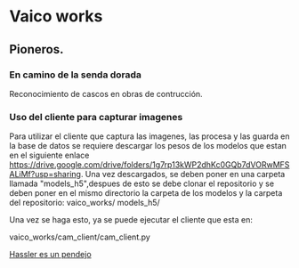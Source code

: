 # Vaico works
## Pioneros.
### En camino de la senda dorada

Reconocimiento de cascos en obras de contrucción.

### Uso del cliente para capturar imagenes

Para utilizar el cliente que captura las imagenes, las procesa y las guarda en la base de datos se requiere descargar los pesos de los modelos que estan en el siguiente enlace https://drive.google.com/drive/folders/1g7rp13kWP2dhKc0GQb7dVORwMFSALiMf?usp=sharing. Una vez descargados, se deben poner en una carpeta llamada "models_h5",despues de esto se debe clonar el repositorio y se deben poner en el mismo directorio la carpeta de los modelos y la carpeta del repositorio: vaico_works/ models_h5/ 

Una vez se haga esto, ya se puede ejecutar el cliente que esta en:

vaico_works/cam_client/cam_client.py

[Hassler es un pendejo](https://drive.google.com/drive/folders/14A_g5tHHFfEjL4o4MAVl-CDvhhHAUTVu)
